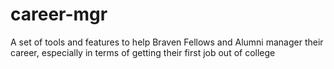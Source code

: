 # career-mgr
A set of tools and features to help Braven Fellows and Alumni manager their career, especially in terms of getting their first job out of college
